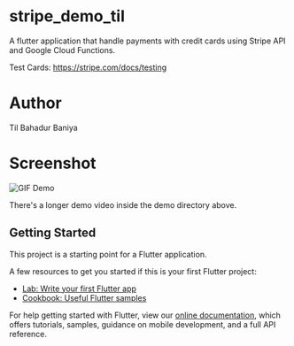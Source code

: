 # stripe_demo_til
A flutter application that handle payments with credit cards using Stripe API and Google Cloud Functions.

Test Cards: https://stripe.com/docs/testing



# Author
Til Bahadur Baniya

# Screenshot
![GIF Demo](./demo/Hnet-image.gif)

 There's a longer demo video inside the demo directory above.


## Getting Started

This project is a starting point for a Flutter application.

A few resources to get you started if this is your first Flutter project:

- [Lab: Write your first Flutter app](https://flutter.dev/docs/get-started/codelab)
- [Cookbook: Useful Flutter samples](https://flutter.dev/docs/cookbook)

For help getting started with Flutter, view our
[online documentation](https://flutter.dev/docs), which offers tutorials,
samples, guidance on mobile development, and a full API reference.
